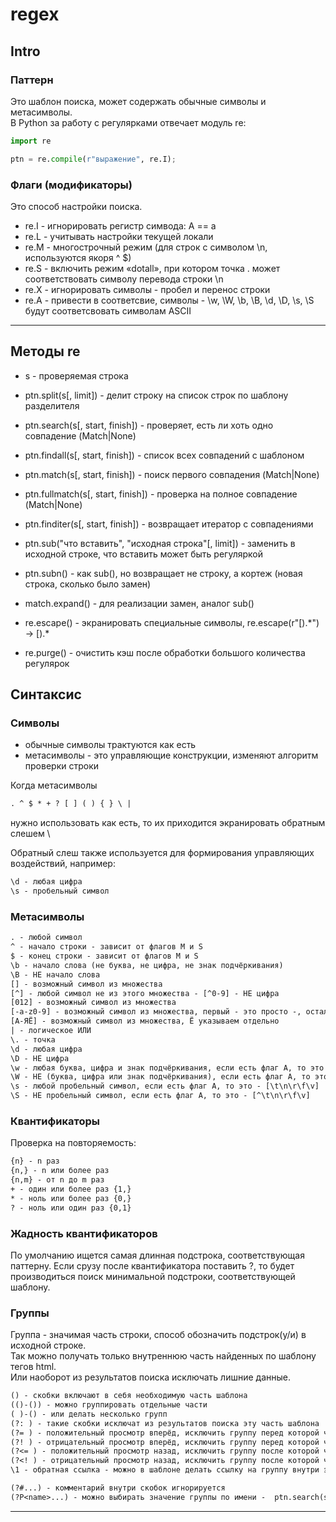 # regex

## Intro

### Паттерн  

Это шаблон поиска, может содержать обычные символы и метасимволы.  
В Python за работу с регулярками отвечает модуль re:  

```py
import re

ptn = re.compile(r"выражение", re.I);
```

### Флаги (модификаторы)  

Это способ настройки поиска.  

- re.I - игнорировать регистр симвода: A == a  
- re.L - учитывать настройки текущей локали  
- re.M - многострочный режим (для строк с символом \n, используются якоря ^ $)
- re.S - включить режим «dotall», при котором точка . может соответствовать символу перевода строки \n  
- re.X - игнорировать символы - пробел и перенос строки  
- re.A - привести в соответсвие, символы - \w, \W, \b, \B, \d, \D, \s, \S будут соответсвовать символам ASCII  

---  

## Методы re  

- s - проверяемая строка  
- ptn.split(s[, limit]) - делит строку на список строк по шаблону разделителя  
- ptn.search(s[, start, finish]) - проверяет, есть ли хоть одно совпадение (Match|None)  
- ptn.findall(s[, start, finish]) - список всех совпадений с шаблоном  
- ptn.match(s[, start, finish]) - поиск первого совпадения (Match|None)  
- ptn.fullmatch(s[, start, finish]) - проверка на полное совпадение (Match|None)  
- ptn.finditer(s[, start, finish]) - возвращает итератор с совпадениями  
- ptn.sub("что вставить", "исходная строка"[, limit]) - заменить в исходной строке, что вставить может быть регуляркой  
- ptn.subn() - как sub(), но возвращает не строку, а кортеж (новая строка, сколько было замен)  

- match.expand() - для реализации замен, аналог sub()  
- re.escape() - экранировать специальные символы, re.escape(r"[).*") -> \[\)\.\*  
- re.purge() - очистить кэш после обработки большого количества регулярок  

## Синтаксис

### Символы

- обычные символы трактуются как есть  
- метасимволы - это управляющие конструкции, изменяют алгоритм проверки строки  

Когда метасимволы  

```txt
. ^ $ * + ? [ ] ( ) { } \ |
```

нужно использовать как есть, то их приходится экранировать обратным слешем \  

Обратный слеш также используется для формирования управляющих воздействий, например:  

```txt
\d - любая цифра
\s - пробельный символ
```

### Метасимволы

```txt
. - любой символ
^ - начало строки - зависит от флагов M и S  
$ - конец строки - зависит от флагов M и S  
\b - начало слова (не буква, не цифра, не знак подчёркивания)  
\B - НЕ начало слова  
[] - возможный символ из множества
[^] - любой символ не из этого множества - [^0-9] - НЕ цифра  
[012] - возможный символ из множества
[-a-z0-9] - возможный символ из множества, первый - это просто -, остальные задают диапазоны
[А-ЯЁ] - возможный символ из множества, Ё указываем отдельно
| - логическое ИЛИ
\. - точка  
\d - любая цифра  
\D - НЕ цифра  
\w - любая буква, цифра и знак подчёркивания, если есть флаг A, то это - [a-zA-Z0-9_]  
\W - НЕ (буква, цифра или знак подчёркивания), если есть флаг A, то это - [^a-zA-Z0-9_]  
\s - любой пробельный символ, если есть флаг A, то это - [\t\n\r\f\v]  
\S - НЕ пробельный символ, если есть флаг A, то это - [^\t\n\r\f\v]  
```

### Квантификаторы

Проверка на повторяемость:

```txt
{n} - n раз
{n,} - n или более раз
{n,m} - от n до m раз
+ - один или более раз {1,}
* - ноль или более раз {0,}
? - ноль или один раз {0,1}
```

### Жадность квантификаторов

По умолчанию ищется самая длинная подстрока, соответствующая паттерну.
Если срузу после квантификатора поставить ?, то будет производиться поиск минимальной подстроки, соответствующей шаблону.

### Группы

Группа - значимая часть строки, способ обозначить подстрок(у/и) в исходной строке.  
Так можно получать только внутреннюю часть найденных по шаблону тегов html.  
Или наоборот из результатов поиска исключать лишние данные.  

```txt
() - скобки включают в себя необходимую часть шаблона
(()-()) - можно группировать отдельные части
( )-() - или делать несколько групп
(?: ) - такие скобки исключат из результатов поиска эту часть шаблона
(?= ) - положительный просмотр вперёд, исключить группу перед которой что-то и шаблон группы соответсвует
(?! ) - отрицательный просмотр вперёд, исключить группу перед которой что-то, но шаблон группы НЕ соответсвует
(?<= ) - положительный просмотр назад, исключить группу после которой что-то и шаблон группы соответсвует
(?<! ) - отрицательный просмотр назад, исключить группу после которой что-то, но шаблон группы НЕ соответсвует
\1 - обратная ссылка - можно в шаблоне делать ссылку на группу внутри этого же шаблона

(?#...) - комментарий внутри скобок игнорируется  
(?P<name>...) - можно выбирать значение группы по имени -  ptn.search(s).group("name")  
```

---  
